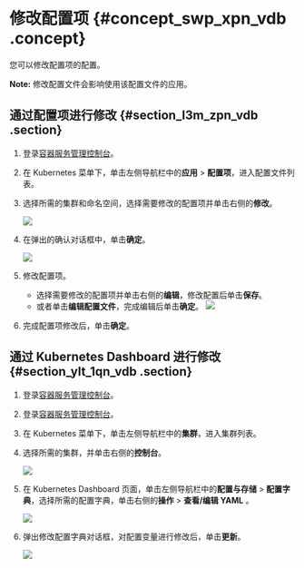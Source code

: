 # 修改配置项 {#concept_swp_xpn_vdb .concept}

您可以修改配置项的配置。

**Note:** 修改配置文件会影响使用该配置文件的应用。

## 通过配置项进行修改 {#section_l3m_zpn_vdb .section}

1.  登录[容器服务管理控制台](https://cs.console.aliyun.com)。
2.  在 Kubernetes 菜单下，单击左侧导航栏中的**应用** \> **配置项**，进入配置文件列表。
3.  选择所需的集群和命名空间，选择需要修改的配置项并单击右侧的**修改**。

    ![](http://static-aliyun-doc.oss-cn-hangzhou.aliyuncs.com/assets/img/6910/4523_zh-CN.png)

4.  在弹出的确认对话框中，单击**确定**。

    ![](http://static-aliyun-doc.oss-cn-hangzhou.aliyuncs.com/assets/img/6910/4524_zh-CN.png)

5.  修改配置项。

    -   选择需要修改的配置项并单击右侧的**编辑**，修改配置后单击**保存**。
    -   或者单击**编辑配置文件**，完成编辑后单击**确定**。
    ![](http://static-aliyun-doc.oss-cn-hangzhou.aliyuncs.com/assets/img/6910/4525_zh-CN.png)

6.  完成配置项修改后，单击**确定**。

## 通过 Kubernetes Dashboard 进行修改 {#section_ylt_1qn_vdb .section}

1.  登录[容器服务管理控制台](https://cs.console.aliyun.com)。
2.  登录[容器服务管理控制台](https://partners-intl.console.aliyun.com/#/cs)。
3.  在 Kubernetes 菜单下，单击左侧导航栏中的**集群**，进入集群列表。
4.  选择所需的集群，并单击右侧的**控制台**。

    ![](http://static-aliyun-doc.oss-cn-hangzhou.aliyuncs.com/assets/img/6910/4526_zh-CN.png)

5.  在 Kubernetes Dashboard 页面，单击左侧导航栏中的**配置与存储** \> **配置字典**，选择所需的配置字典，单击右侧的**操作** \> **查看/编辑 YAML** 。

     ![](http://static-aliyun-doc.oss-cn-hangzhou.aliyuncs.com/assets/img/6910/4527_zh-CN.png) 

6.  弹出修改配置字典对话框，对配置变量进行修改后，单击**更新**。

    ![](http://static-aliyun-doc.oss-cn-hangzhou.aliyuncs.com/assets/img/6910/4528_zh-CN.png)


